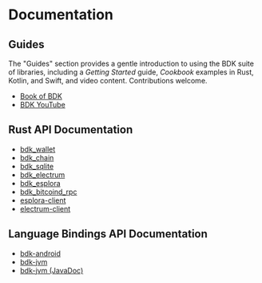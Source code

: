 # Documentation

## Guides

The "Guides" section provides a gentle introduction to using the BDK suite of libraries, including a _Getting Started_ guide, _Cookbook_ examples in Rust, Kotlin, and Swift, and video content. Contributions welcome.

- [Book of BDK](https://bookofbdk.com)
- [BDK YouTube](https://www.youtube.com/@bitcoindevkit)

## Rust API Documentation

- [bdk_wallet](https://docs.rs/bdk_wallet/)
- [bdk_chain](https://docs.rs/bdk_chain/)
- [bdk_sqlite](https://docs.rs/bdk_sqlite)
- [bdk_electrum](https://docs.rs/bdk_electrum)
- [bdk_esplora](https://docs.rs/bdk_esplora)
- [bdk_bitcoind_rpc](https://docs.rs/bdk_bitcoind_rpc)
- [esplora-client](https://docs.rs/esplora-client)
- [electrum-client](https://docs.rs/electrum-client)

## Language Bindings API Documentation

- <a href="/android/" target="_blank" rel="noopener noreferrer">bdk-android</a>
- <a href="/jvm/" target="_blank" rel="noopener noreferrer">bdk-jvm</a>
- <a href="/java/" target="_blank" rel="noopener noreferrer">bdk-jvm (JavaDoc)</a>
